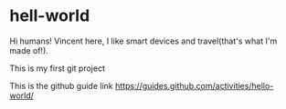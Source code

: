 # hell-world
Hi humans!
Vincent here, I like smart devices and travel(that's what I'm made of!).

This is my first git project


This is the github guide link
https://guides.github.com/activities/hello-world/
